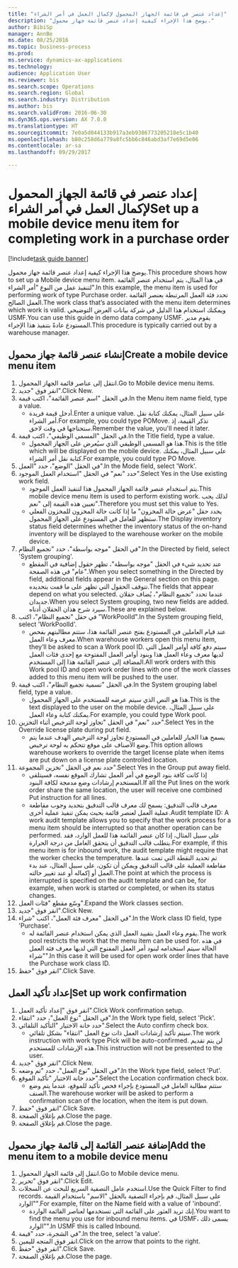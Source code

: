 ```yaml
--- 
title: "إعداد عنصر في قائمة الجهاز المحمول لإكمال العمل في أمر الشراء"
description: "يوضح هذا الإجراء كيفية إعداد عنصر قائمة جهاز محمول."
author: BibiSp
manager: AnnBe
ms.date: 08/25/2016
ms.topic: business-process
ms.prod: 
ms.service: dynamics-ax-applications
ms.technology: 
audience: Application User
ms.reviewer: bis
ms.search.scope: Operations
ms.search.region: Global
ms.search.industry: Distribution
ms.author: bis
ms.search.validFrom: 2016-06-30
ms.dyn365.ops.version: AX 7.0.0
ms.translationtype: HT
ms.sourcegitcommit: 7e0a5d044133b917a3eb9386773205218e5c1b40
ms.openlocfilehash: b80c258d6a779a8fc5bb6c846abd3af7e69d5e06
ms.contentlocale: ar-sa
ms.lasthandoff: 09/29/2017

---
```

# <a name="set-up-a-mobile-device-menu-item-for-completing-work-in-a-purchase-order"></a><span data-ttu-id="1034d-103">إعداد عنصر في قائمة الجهاز المحمول لإكمال العمل في أمر الشراء</span><span class="sxs-lookup"><span data-stu-id="1034d-103">Set up a mobile device menu item for completing work in a purchase order</span></span>

[!include[task guide banner](../../includes/task-guide-banner.md)]

<span data-ttu-id="1034d-104">يوضح هذا الإجراء كيفية إعداد عنصر قائمة جهاز محمول.</span><span class="sxs-lookup"><span data-stu-id="1034d-104">This procedure shows how to set up a Mobile device menu item.</span></span> <span data-ttu-id="1034d-105">في هذا المثال، يتم استخدام عنصر القائمة لتنفيذ عمل من النوع "أمر الشراء".</span><span class="sxs-lookup"><span data-stu-id="1034d-105">In this example, the menu item is used for performing work of type Purchase order.</span></span> <span data-ttu-id="1034d-106">تحدد فئة العمل المرتبطة بعنصر القائمة العمل الصالح.</span><span class="sxs-lookup"><span data-stu-id="1034d-106">The work class that’s associated with the menu item determines which work is valid.</span></span> <span data-ttu-id="1034d-107">ويمكنك استخدام هذا الدليل في شركة بيانات العرض التوضيحي USMF.</span><span class="sxs-lookup"><span data-stu-id="1034d-107">You can use this guide in demo data company USMF.</span></span> <span data-ttu-id="1034d-108">يقوم مدير المستودع عادةً بتنفيذ هذا الإجراء.</span><span class="sxs-lookup"><span data-stu-id="1034d-108">This procedure is typically carried out by a warehouse manager.</span></span>


## <a name="create-a-mobile-device-menu-item"></a><span data-ttu-id="1034d-109">إنشاء عنصر قائمة جهاز محمول</span><span class="sxs-lookup"><span data-stu-id="1034d-109">Create a mobile device menu item</span></span>
1. <span data-ttu-id="1034d-110">انتقل إلى عناصر قائمة الجهاز المحمول.</span><span class="sxs-lookup"><span data-stu-id="1034d-110">Go to Mobile device menu items.</span></span>
2. <span data-ttu-id="1034d-111">انقر فوق "جديد".</span><span class="sxs-lookup"><span data-stu-id="1034d-111">Click New.</span></span>
3. <span data-ttu-id="1034d-112">في الحقل "اسم عنصر القائمة‬"، اكتب قيمة.</span><span class="sxs-lookup"><span data-stu-id="1034d-112">In the Menu item name field, type a value.</span></span>
    * <span data-ttu-id="1034d-113">أدخل قيمة فريدة.</span><span class="sxs-lookup"><span data-stu-id="1034d-113">Enter a unique value.</span></span> <span data-ttu-id="1034d-114">على سبيل المثال، يمكنك كتابة نقل أمر الشراء.</span><span class="sxs-lookup"><span data-stu-id="1034d-114">For example, you could type POMove.</span></span> <span data-ttu-id="1034d-115">تذكر القيمة، إذ ستحتاجها في وقت لاحق.</span><span class="sxs-lookup"><span data-stu-id="1034d-115">Remember the value, you'll need it later.</span></span>  
4. <span data-ttu-id="1034d-116">في الحقل "المسمى الوظيفي"، اكتب قيمة.</span><span class="sxs-lookup"><span data-stu-id="1034d-116">In the Title field, type a value.</span></span>
    * <span data-ttu-id="1034d-117">هذا هو المسمى الوظيفي الذي سيُعرض على الجهاز المحمول.</span><span class="sxs-lookup"><span data-stu-id="1034d-117">This is the title which will be displayed on the mobile device.</span></span> <span data-ttu-id="1034d-118">على سبيل المثال، يمكنك كتابة نقل أمر الشراء.</span><span class="sxs-lookup"><span data-stu-id="1034d-118">For example, you could type PO Move.</span></span>  
5. <span data-ttu-id="1034d-119">في الحقل "الوضع"، حدد "العمل".</span><span class="sxs-lookup"><span data-stu-id="1034d-119">In the Mode field, select 'Work'.</span></span>
6. <span data-ttu-id="1034d-120">حدد "نعم" في الحقل "استخدام العمل الموجود‬".</span><span class="sxs-lookup"><span data-stu-id="1034d-120">Select Yes in the Use existing work field.</span></span>
    * <span data-ttu-id="1034d-121">يتم استخدام عنصر قائمة الجهاز المحمول هذا لتنفيذ العمل الموجود.</span><span class="sxs-lookup"><span data-stu-id="1034d-121">This mobile device menu item is used to perform existing work.</span></span> <span data-ttu-id="1034d-122">لذلك يجب تعيين هذه القيمة إلى "نعم".</span><span class="sxs-lookup"><span data-stu-id="1034d-122">Therefore you must set this value to Yes.</span></span>  
    * <span data-ttu-id="1034d-123">يحدد حقل "عرض حالة المخزون‬" ما إذا كانت حالة المخزون للمخزون الفعلي ستظهر للعامل في المستودع على الجهاز المحمول.</span><span class="sxs-lookup"><span data-stu-id="1034d-123">The Display inventory status field determines whether the inventory status of the on-hand inventory will be displayed to the warehouse worker on the mobile device.</span></span>  
7. <span data-ttu-id="1034d-124">في الحقل "موجه بواسطة"، حدد "تجميع النظام".</span><span class="sxs-lookup"><span data-stu-id="1034d-124">In the Directed by field, select 'System grouping'.</span></span>
    * <span data-ttu-id="1034d-125">عند تحديد شيء في الحقل "موجه بواسطة‬"، تظهر حقول إضافية في المقطع "عام" في هذه الصفحة.</span><span class="sxs-lookup"><span data-stu-id="1034d-125">When you select something in the Directed by field, additional fields appear in the General section on this page.</span></span> <span data-ttu-id="1034d-126">تتوقف الحقول التي تظهر على ما قمت بتحديده.</span><span class="sxs-lookup"><span data-stu-id="1034d-126">The fields that appear depend on what you selected.</span></span> <span data-ttu-id="1034d-127">عندما تحدد "تجميع النظام‬"، يُضاف حقلان جديدان.</span><span class="sxs-lookup"><span data-stu-id="1034d-127">When you select System grouping, two new fields are added.</span></span> <span data-ttu-id="1034d-128">سيرد شرح هذان الحقلان أدناه.</span><span class="sxs-lookup"><span data-stu-id="1034d-128">These are explained below.</span></span>  
8. <span data-ttu-id="1034d-129">في حقل "تجميع النظام"، اكتب "WorkPoolId".</span><span class="sxs-lookup"><span data-stu-id="1034d-129">In the System grouping field, select 'WorkPoolId'.</span></span>
    * <span data-ttu-id="1034d-130">عند قيام العاملين في المستودع بفتح عنصر القائمة هذا، ستتم مطالبتهم بفحص معرف وعاء العمل‬.</span><span class="sxs-lookup"><span data-stu-id="1034d-130">When warehouse workers open this menu item, they’ll be asked to scan a Work pool ID.</span></span> <span data-ttu-id="1034d-131">سيتم دفع كافة أوامر العمل التي لديها معرف وعاء العمل هذا وبنود أوامر العمل المفتوحة مع إحدى فئات العمل المضافة إلى عنصر القائمة هذا إلى المستخدم.</span><span class="sxs-lookup"><span data-stu-id="1034d-131">All work orders with this Work pool ID and open work order lines with one of the work classes added to this menu item will be pushed to the user.</span></span>  
9. <span data-ttu-id="1034d-132">في الحقل "تسمية تجميع النظام"، اكتب قيمة.</span><span class="sxs-lookup"><span data-stu-id="1034d-132">In the System grouping label field, type a value.</span></span>
    * <span data-ttu-id="1034d-133">هذا هو النص الذي سيتم عرضه للمستخدم على الجهاز المحمول.</span><span class="sxs-lookup"><span data-stu-id="1034d-133">This is the text displayed to the user on the mobile device.</span></span> <span data-ttu-id="1034d-134">على سبيل المثال، يمكنك كتابة وعاء العمل.</span><span class="sxs-lookup"><span data-stu-id="1034d-134">For example, you could type Work pool.</span></span>  
10. <span data-ttu-id="1034d-135">حدد "نعم" في الحقل "تجاوز لوحة الترخيص‬ أثناء التخزين".</span><span class="sxs-lookup"><span data-stu-id="1034d-135">Select Yes in the Override license plate during put field.</span></span>
    * <span data-ttu-id="1034d-136">يسمح هذا الخيار للعاملين في المستودع تجاوز لوحة الترخيص الهدف عندما يتم وضع الأصناف على موقع تتحكم به لوحة ترخيص.</span><span class="sxs-lookup"><span data-stu-id="1034d-136">This option allows warehouse workers to override the target license plate when items are put down on a license plate controlled location.</span></span>  
11. <span data-ttu-id="1034d-137">حدد نعم في الحقل "تخزين المجموعة".</span><span class="sxs-lookup"><span data-stu-id="1034d-137">Select Yes in the Group put away field.</span></span>
    * <span data-ttu-id="1034d-138">إذا كانت كافة بنود الوضع في أمر العمل تشارك الموقع نفسه، فسيتلقى المستخدم إرشادات وضع مدمجة لكافة البنود.</span><span class="sxs-lookup"><span data-stu-id="1034d-138">If all the Put lines on the work order share the same location, the user will receive one combined Put instruction for all lines.</span></span>  
    * <span data-ttu-id="1034d-139">معرف قالب التدقيق: يسمح لك معرف قالب التدقيق بتحديد وجوب مقاطعة عملية العمل لعنصر قائمة بحيث يمكن تنفيذ عملية أخرى.</span><span class="sxs-lookup"><span data-stu-id="1034d-139">Audit template ID: A work audit template allows you to specify that the work process for a menu item should be interrupted so that another operation can be performed.</span></span> <span data-ttu-id="1034d-140">على سبيل المثال، إذا كان عنصر القائمة هذا للعمل الوارد، فقد يتطلب قالب التدقيق أن يتحقق العامل من درجة الحرارة.</span><span class="sxs-lookup"><span data-stu-id="1034d-140">For example, if this menu item is for inbound work, the audit template might require that the worker checks the temperature.</span></span> <span data-ttu-id="1034d-141">تم تحديد النقطة التي تمت عندها مقاطعة العملية على قالب التدقيق ويمكن أن تكون، على سبيل المثال، عند بدء العمل أو إكماله أو عند تغيير حالته.</span><span class="sxs-lookup"><span data-stu-id="1034d-141">The point at which the process is interrupted is specified on the audit template and can be, for example, when work is started or completed, or when its status changes.</span></span>  
12. <span data-ttu-id="1034d-142">وسّع مقطع "فئات العمل".</span><span class="sxs-lookup"><span data-stu-id="1034d-142">Expand the Work classes section.</span></span>
13. <span data-ttu-id="1034d-143">انقر فوق "جديد".</span><span class="sxs-lookup"><span data-stu-id="1034d-143">Click New.</span></span>
14. <span data-ttu-id="1034d-144">في الحقل "معرف فئة العمل"، اكتب "شراء".</span><span class="sxs-lookup"><span data-stu-id="1034d-144">In the Work class ID field, type 'Purchase'.</span></span>
    * <span data-ttu-id="1034d-145">يقوم وعاء العمل بتقييد العمل الذي يمكن استخدام عنصر القائمة له.</span><span class="sxs-lookup"><span data-stu-id="1034d-145">The work pool restricts the work that the menu item can be used for.</span></span> <span data-ttu-id="1034d-146">في هذه الحالة سيتم استخدامه لبنود أمر العمل المفتوح التي لديها معرف فئة العمل "شراء".</span><span class="sxs-lookup"><span data-stu-id="1034d-146">In this case it will be used for open work order lines that have the Purchase work class ID.</span></span>  
15. <span data-ttu-id="1034d-147">انقر فوق "حفظ".</span><span class="sxs-lookup"><span data-stu-id="1034d-147">Click Save.</span></span>

## <a name="set-up-work-confirmation"></a><span data-ttu-id="1034d-148">إعداد تأكيد العمل</span><span class="sxs-lookup"><span data-stu-id="1034d-148">Set up work confirmation</span></span>
1. <span data-ttu-id="1034d-149">انقر فوق "إعداد تأكيد العمل".</span><span class="sxs-lookup"><span data-stu-id="1034d-149">Click Work confirmation setup.</span></span>
2. <span data-ttu-id="1034d-150">في الحقل "نوع العمل"، حدد "انتقاء".</span><span class="sxs-lookup"><span data-stu-id="1034d-150">In the Work type field, select 'Pick'.</span></span>
3. <span data-ttu-id="1034d-151">حدد خانة الاختيار "التأكيد التلقائي".</span><span class="sxs-lookup"><span data-stu-id="1034d-151">Select the Auto confirm check box.</span></span>
    * <span data-ttu-id="1034d-152">سيتم تأكيد إرشادات العمل ذات نوع العمل "انتقاء" بشكل تلقائي.</span><span class="sxs-lookup"><span data-stu-id="1034d-152">The work instruction with work type Pick will be auto-confirmed.</span></span> <span data-ttu-id="1034d-153">لن يتم تقديم هذه الإرشادات للمستخدم.</span><span class="sxs-lookup"><span data-stu-id="1034d-153">This instruction will not be presented to the user.</span></span>  
4. <span data-ttu-id="1034d-154">انقر فوق "جديد".</span><span class="sxs-lookup"><span data-stu-id="1034d-154">Click New.</span></span>
5. <span data-ttu-id="1034d-155">في الحقل "نوع العمل"، حدد "تم وضعه".</span><span class="sxs-lookup"><span data-stu-id="1034d-155">In the Work type field, select 'Put'.</span></span>
6. <span data-ttu-id="1034d-156">حدد خانة الاختيار "تأكيد الموقع".</span><span class="sxs-lookup"><span data-stu-id="1034d-156">Select the Location confirmation check box.</span></span>
    * <span data-ttu-id="1034d-157">ستتم مطالبة العامل في المستودع بإجراء فحص تأكيد للموقع، عندما يتم وضع الصنف.</span><span class="sxs-lookup"><span data-stu-id="1034d-157">The warehouse worker will be asked to perform a confirmation scan of the location, when the item is put down.</span></span>  
7. <span data-ttu-id="1034d-158">انقر فوق "حفظ".</span><span class="sxs-lookup"><span data-stu-id="1034d-158">Click Save.</span></span>
8. <span data-ttu-id="1034d-159">قم بإغلاق الصفحة.</span><span class="sxs-lookup"><span data-stu-id="1034d-159">Close the page.</span></span>
9. <span data-ttu-id="1034d-160">قم بإغلاق الصفحة.</span><span class="sxs-lookup"><span data-stu-id="1034d-160">Close the page.</span></span>

## <a name="add-the-menu-item-to-a-mobile-device-menu"></a><span data-ttu-id="1034d-161">إضافة عنصر القائمة إلى قائمة جهاز محمول</span><span class="sxs-lookup"><span data-stu-id="1034d-161">Add the menu item to a mobile device menu</span></span>
1. <span data-ttu-id="1034d-162">انتقل إلى قائمة الجهاز المحمول.</span><span class="sxs-lookup"><span data-stu-id="1034d-162">Go to Mobile device menu.</span></span>
2. <span data-ttu-id="1034d-163">انقر فوق "تحرير".</span><span class="sxs-lookup"><span data-stu-id="1034d-163">Click Edit.</span></span>
3. <span data-ttu-id="1034d-164">استخدم عامل التصفية السريع للبحث عن السجلات.</span><span class="sxs-lookup"><span data-stu-id="1034d-164">Use the Quick Filter to find records.</span></span> <span data-ttu-id="1034d-165">على سبيل المثال، قم بإجراء التصفية بالحقل "الاسم" باستخدام القيمة "الوارد".</span><span class="sxs-lookup"><span data-stu-id="1034d-165">For example, filter on the Name field with a value of 'inbound'.</span></span>
    * <span data-ttu-id="1034d-166">إنك تريد العثور على القائمة التي تستخدمها لعناصر القائمة الواردة.</span><span class="sxs-lookup"><span data-stu-id="1034d-166">You want to find the menu you use for inbound menu items.</span></span> <span data-ttu-id="1034d-167">في USMF، يسمى ذلك "الوارد‬".</span><span class="sxs-lookup"><span data-stu-id="1034d-167">In USMF this is called Inbound.</span></span>  
4. <span data-ttu-id="1034d-168">في الشجرة، حدد "قيمة".</span><span class="sxs-lookup"><span data-stu-id="1034d-168">In the tree, select 'a value'.</span></span>
5. <span data-ttu-id="1034d-169">انقر فوق المتجه لليمين.</span><span class="sxs-lookup"><span data-stu-id="1034d-169">Click on the arrow that points to the right.</span></span>
6. <span data-ttu-id="1034d-170">انقر فوق "حفظ".</span><span class="sxs-lookup"><span data-stu-id="1034d-170">Click Save.</span></span>
7. <span data-ttu-id="1034d-171">قم بإغلاق الصفحة.</span><span class="sxs-lookup"><span data-stu-id="1034d-171">Close the page.</span></span>


